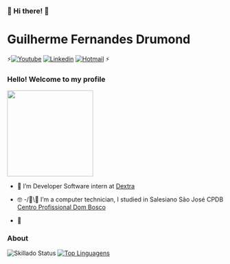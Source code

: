 ###    👋 Hi there! 👋

# Guilherme Fernandes Drumond


⚡[![Youtube](https://img.shields.io/badge/Youtube-red.svg?style=for-the-badge&logo=youtube)](https://www.youtube.com/channel/UCRDxA3NGGMuthsTVOkCegDQ)
[![Linkedin](https://img.shields.io/badge/LinkedIn-blue?style=for-the-badge&logo=Linkedin)](https://www.linkedin.com/in/drumond-guilherme/)
[![Hotmail](https://img.shields.io/badge/-Hotmail-blue?style=for-the-badge&logo=Gmail&logoColor=white&link=mailto:drumond.guilherme@hotmail.com)](mailto:drumond.guilherme@hotmail.com)
⚡


### Hello! Welcome to my profile
<img style="margin: 0 auto" src="https://pin.it/52FCieh" height="200">

- 👷 I’m Developer Software intern at <a target="_blank" href="https://www.dextra.com.br//">Dextra</a>

- 🤓
-/👔\🏫 I’m a computer technician, I studied in Salesiano São José CPDB  <a target="_blank" href="http://www.essj.com.br/cpdb/">Centro Profissional Dom Bosco</a>
- 👖
  
### About

![Skillado Status](https://github-readme-stats.vercel.app/api?username=skillado&show_icons=true)
[![Top Linguagens](https://github-readme-stats.vercel.app/api/top-langs/?username=skillado&layout=compact)](https://github.com/anuraghazra/github-readme-stats)


<!--
**Skillado/skillado** is a ✨ _special_ ✨ repository because its `README.md` (this file) appears on your GitHub profile.

Here are some ideas to get you started:

- 🔭 I’m currently working on ...
- 🌱 I’m currently learning ...
- 👯 I’m looking to collaborate on ...
- 🤔 I’m looking for help with ...
- 💬 Ask me about ...
- 📫 How to reach me: ...
- 😄 Pronouns: ...
- ⚡ Fun fact: ...
-->
